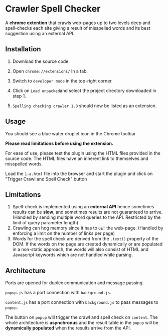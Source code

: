 # Crawler Spell Checker

A <b>chrome extention</b> that crawls web-pages up to two levels deep and spell-checks each site giving a result of misspelled words and its best suggestion using an external API.

## Installation

1. Download the source code.

2. Open `chrome://extensions/` in a tab.

3. Switch to `developer mode` in the top-right corner.

4. Click on `Load unpacked`and select the project directory downloaded in step 1.

5. `Spelling checking crawler 1.0` should now be listed as an extension.

## Usage

You should see a blue water droplet icon in the Chrome toolbar.

<b>Please read limitations before using the extension.</b>

For ease of use, please test the plugin using the HTML files provided in the source code. The HTML files have an inherent link to themselves and misspelled words.

Load the `1-a.html` file into the browser and start the plugin and click on "Trigger Crawl and Spell Check" button


## Limitations

1. Spell-check is implemented using an <b>external API</b> hence sometimes results can be <b>slow</b>, and sometimes results are not guaranteed to arrive. (Handled by sending multiple word queries to the API. Restricted by the limit of query parameter length)
2. Crawling can hog memory since it has to `GET` the web-page. (Handled by enforcing a limit on the number of links per page)
3. Words for the spell check are derived from the `.text()` property of the DOM. If the words on the page are created dynamically or are populated in a non-static approach, the words will also consist of HTML and Javascript keywords which are not handled while parsing.

## Architecture

Ports are opened for duplex communication and message passing.

`popup.js` has a port connection with `background.js`.

`content.js` has a port connection with `background.js` to pass messages to `popup`.

The button on `popup` will trigger the crawl and spell check on `content`. The whole architecture is <b> asynchronus</b> and the result table in the `popup` will be <b> dynamically populated</b> when the results arrive from the API.

